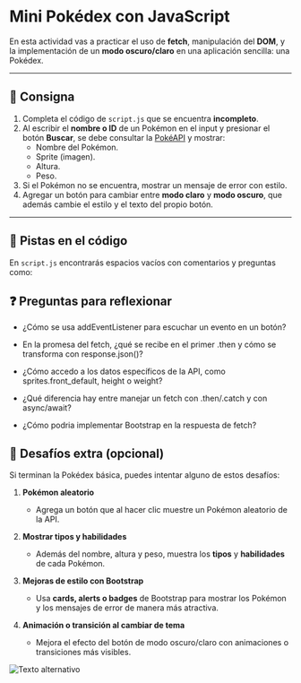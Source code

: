 # Mini Pokédex con JavaScript

En esta actividad vas a practicar el uso de **fetch**, manipulación del **DOM**, y la implementación de un **modo oscuro/claro** en una aplicación sencilla: una Pokédex.

---

## 📌 Consigna

1. Completa el código de `script.js` que se encuentra **incompleto**.
2. Al escribir el **nombre o ID** de un Pokémon en el input y presionar el botón **Buscar**, se debe consultar la [PokéAPI](https://pokeapi.co/) y mostrar:
   - Nombre del Pokémon.
   - Sprite (imagen).
   - Altura.
   - Peso.
3. Si el Pokémon no se encuentra, mostrar un mensaje de error con estilo.
4. Agregar un botón para cambiar entre **modo claro** y **modo oscuro**, que además cambie el estilo y el texto del propio botón.

---

## 📝 Pistas en el código

En `script.js` encontrarás espacios vacíos con comentarios y preguntas como:



## ❓ Preguntas para reflexionar

- ¿Cómo se usa addEventListener para escuchar un evento en un botón?

- En la promesa del fetch, ¿qué se recibe en el primer .then y cómo se transforma con response.json()?

- ¿Cómo accedo a los datos específicos de la API, como sprites.front_default, height o weight?

- ¿Qué diferencia hay entre manejar un fetch con .then/.catch y con async/await?

- ¿Cómo podria implementar Bootstrap en la respuesta de fetch?


## 🚀 Desafíos extra (opcional)

Si terminan la Pokédex básica, puedes intentar alguno de estos desafíos:

1. **Pokémon aleatorio**  
   - Agrega un botón que al hacer clic muestre un Pokémon aleatorio de la API.

2. **Mostrar tipos y habilidades**  
   - Además del nombre, altura y peso, muestra los **tipos** y **habilidades** de cada Pokémon.

3. **Mejoras de estilo con Bootstrap**  
   - Usa **cards, alerts o badges** de Bootstrap para mostrar los Pokémon y los mensajes de error de manera más atractiva.

4. **Animación o transición al cambiar de tema**  
   - Mejora el efecto del botón de modo oscuro/claro con animaciones o transiciones más visibles.



![Texto alternativo](/img/pokemon.png)

